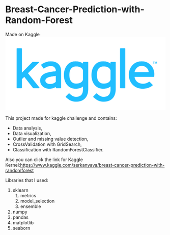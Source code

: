 # Breast-Cancer-Prediction-with-Random-Forest
Made on Kaggle 
![kagglelogo](/img/kaggle-logo-transparent-300.png)

This project made for kaggle challenge and contains:
* Data analysis,
* Data visualization,
* Outlier and missing value detection,
* CrossValidation with GridSearch,
* Classification with RandomForestClassifier.

Also you can click the link for Kaggle Kernel:https://www.kaggle.com/serkanyava/breast-cancer-prediction-with-randomforest

Libraries that I used:
1. sklearn
   1. metrics
   2. model_selection
   3. ensemble
2. numpy
3. pandas
4. matplotlib
5. seaborn
